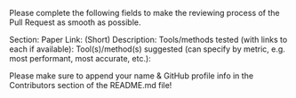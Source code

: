 Please complete the following fields to make the reviewing process of the Pull Request as smooth as possible.

Section:
Paper Link:
(Short) Description:
Tools/methods tested (with links to each if available):
Tool(s)/method(s) suggested (can specify by metric, e.g. most performant, most accurate, etc.):

Please make sure to append your name & GitHub profile info in the Contributors section of the README.md file!
